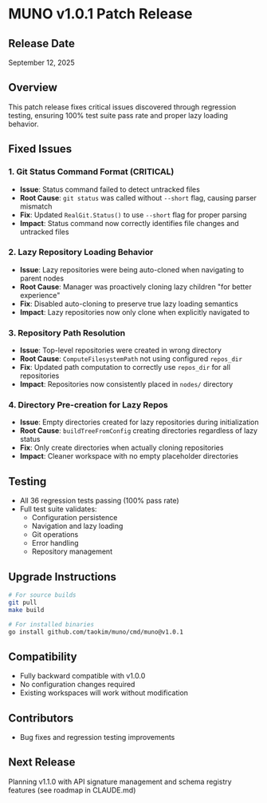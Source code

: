 # MUNO v1.0.1 Patch Release

## Release Date
September 12, 2025

## Overview
This patch release fixes critical issues discovered through regression testing, ensuring 100% test suite pass rate and proper lazy loading behavior.

## Fixed Issues

### 1. Git Status Command Format (CRITICAL)
- **Issue**: Status command failed to detect untracked files
- **Root Cause**: `git status` was called without `--short` flag, causing parser mismatch
- **Fix**: Updated `RealGit.Status()` to use `--short` flag for proper parsing
- **Impact**: Status command now correctly identifies file changes and untracked files

### 2. Lazy Repository Loading Behavior
- **Issue**: Lazy repositories were being auto-cloned when navigating to parent nodes
- **Root Cause**: Manager was proactively cloning lazy children "for better experience"
- **Fix**: Disabled auto-cloning to preserve true lazy loading semantics
- **Impact**: Lazy repositories now only clone when explicitly navigated to

### 3. Repository Path Resolution
- **Issue**: Top-level repositories were created in wrong directory
- **Root Cause**: `ComputeFilesystemPath` not using configured `repos_dir`
- **Fix**: Updated path computation to correctly use `repos_dir` for all repositories
- **Impact**: Repositories now consistently placed in `nodes/` directory

### 4. Directory Pre-creation for Lazy Repos
- **Issue**: Empty directories created for lazy repositories during initialization
- **Root Cause**: `buildTreeFromConfig` creating directories regardless of lazy status
- **Fix**: Only create directories when actually cloning repositories
- **Impact**: Cleaner workspace with no empty placeholder directories

## Testing
- All 36 regression tests passing (100% pass rate)
- Full test suite validates:
  - Configuration persistence
  - Navigation and lazy loading
  - Git operations
  - Error handling
  - Repository management

## Upgrade Instructions
```bash
# For source builds
git pull
make build

# For installed binaries
go install github.com/taokim/muno/cmd/muno@v1.0.1
```

## Compatibility
- Fully backward compatible with v1.0.0
- No configuration changes required
- Existing workspaces will work without modification

## Contributors
- Bug fixes and regression testing improvements

## Next Release
Planning v1.1.0 with API signature management and schema registry features (see roadmap in CLAUDE.md)